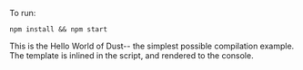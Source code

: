 To run:

    npm install && npm start

This is the Hello World of Dust-- the simplest possible compilation example. The template is inlined in the script, and rendered to the console.

